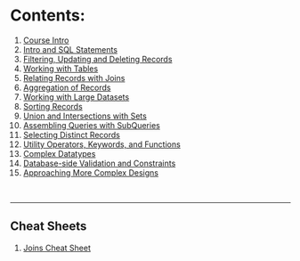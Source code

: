 # Contents:

<!--
There is an issue with displaying the content on the README.md
As a work around a Frontpage folder has been added to hold the frontpage content. This causes an issue with the relative links.
To resolve this issue add "../" to the front of the relative link.
-->

1. [Course Intro](../0_Course_Intro/index.md)
2. [Intro and SQL Statements](../1_Intro_and_SQL_Statements/index.md)
3. [Filtering, Updating and Deleting Records](../2_Filtering_Records/index.md)
4. [Working with Tables](../3_Working_with_Tables/index.md)
5. [Relating Records with Joins](../4_Relating_Records/index.md)
6. [Aggregation of Records](../5_Aggregation_of_Records/index.md)
7. [Working with Large Datasets](../6_Working_with_Large_Datasets/index.md)
8. [Sorting Records](../7_Sorting_Records/index.md)
9. [Union and Intersections with Sets](../8_Unions_and_Intersections/index.md)
10. [Assembling Queries with SubQueries](../9_Assembing_Queries_with_SubQueries/index.md)
11. [Selecting Distinct Records](../10_Selecting_Distinct_Records/index.md)
12. [Utility Operators, Keywords, and Functions](../11_Utility_Keywords_Functions/index.md)
13. [Complex Datatypes](../13_PG_Complex_Datatypes/index.md)
14. [Database-side Validation and Constraints](../14_DB_side_Validation/index.md)
15. [Approaching More Complex Designs](../15_Approaching_More_Complex_Designs/index.md)

<br>
<hr>

## Cheat Sheets

1. [Joins Cheat Sheet](../Cheat_Sheets/joins_cheatsheet.pdf)